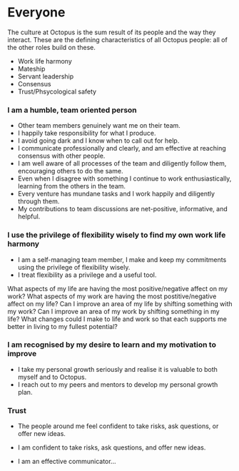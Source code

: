 # Everyone

The culture at Octopus is the sum result of its people and the way they interact. These are the defining characteristics of all Octopus people: all of the other roles build on these.

- Work life harmony
- Mateship
- Servant leadership
- Consensus
- Trust/Phsycological safety

### I am a humble, team oriented person

- Other team members genuinely want me on their team.
- I happily take responsibility for what I produce.
- I avoid going dark and I know when to call out for help.
- I communicate professionally and clearly, and am effective at reaching consensus with other people.
- I am well aware of all processes of the team and diligently follow them, encouraging others to do the same.
- Even when I disagree with something I continue to work enthusiastically, learning from the others in the team.
- Every venture has mundane tasks and I work happily and diligently through them.
- My contributions to team discussions are net-positive, informative, and helpful.


### I use the privilege of flexibility wisely to find my own work life harmony

- I am a self-managing team member, I make and keep my commitments using the privilege of flexibility wisely.
- I treat flexibility as a privilege and a useful tool.

What aspects of my life are having the most positive/negative affect on my work?
What aspects of my work are having the most postitive/negative affect on my life?
Can I improve an area of my life by shifting something with my work?
Can I improve an area of my work by shifting something in my life?
What changes could I make to life and work so that each supports me better in living to my fullest potential?

### I am recognised by my desire to learn and my motivation to improve

- I take my personal growth seriously and realise it is valuable to both myself and to Octopus.
- I reach out to my peers and mentors to develop my personal growth plan.

### Trust

- The people around me feel confident to take risks, ask questions, or offer new ideas.
- I am confident to take risks, ask questions, and offer new ideas.



- I am an effective communicator...
